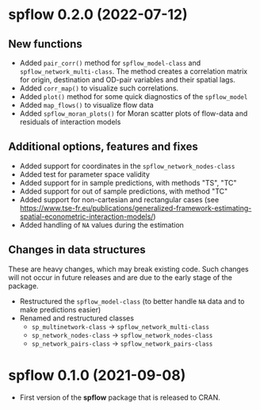 # spflow 0.2.0 (2022-07-12)

## New functions

* Added `pair_corr()` method for `spflow_model-class` and `spflow_network_multi-class`. The method creates a correlation matrix for origin, destination and OD-pair variables and their spatial lags.
* Added `corr_map()` to visualize such correlations.
* Added `plot()` method for some quick diagnostics of the `spflow_model`
* Added `map_flows()` to visualize flow data
* Added `spflow_moran_plots()` for Moran scatter plots of flow-data and residuals of interaction models 

## Additional options, features and fixes

* Added support for coordinates in the `spflow_network_nodes-class`
* Added test for parameter space validity
* Added support for in sample predictions, with methods "TS", "TC"
* Added support for out of sample predictions, with method "TC"
* Added support for non-cartesian and rectangular cases (see <https://www.tse-fr.eu/publications/generalized-framework-estimating-spatial-econometric-interaction-models/>)
* Added handling of `NA` values during the estimation

## Changes in data structures

These are heavy changes, which may break existing code.
Such changes will not occur in future releases and are due to the early stage of the package.

* Restructured the `spflow_model-class` (to better handle `NA` data and to make predictions easier)
* Renamed and restructured classes
  * `sp_multinetwork-class` -> `spflow_network_multi-class`
  * `sp_network_nodes-class` -> `spflow_network_nodes-class`
  * `sp_network_pairs-class` -> `spflow_network_pairs-class`

# spflow 0.1.0 (2021-09-08)

* First version of the **spflow** package that is released to CRAN.

